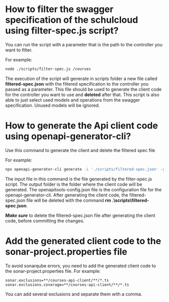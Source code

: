 # How to filter the swagger specification of the schulcloud using filter-spec.js script? 

You can run the script with a parameter that is the path to the controller you want to filter. 

For example:
```bash
node ./scripts/filter-spec.js /courses 
```
The execution of the script will generate in scripts folder a new file called **filtered-spec.json** with the filtered specification to the controller you passed as a parameter. This file should be used to generate the client code for the controller you want to use and **deleted** after that.
This script is also able to just select used models and operations from the swagger specification. Unused models will be ignored.

# How to generate the Api client code using openapi-generator-cli?

Use this command to generate the client and delete the filtered spec file

For example:
```bash
npx openapi-generator-cli generate -i './scripts/filtered-spec.json' -g typescript-axios -o "apps/server/src/modules/common-cartridge/common-cartridge-client/course-client/courses-api-client" --skip-validate-spec -c 'openapitools-config.json' && rm .\scripts\filtered-spec.json
```
The input file in this command is the file generated by the filter-spec.js script. The output folder is the folder where the client code will be generated. The openapitools-config.json file is the configuration file for the openapi-generator-cli. After generating the client code, the filtered-spec.json file will be deleted with the command **rm .\scripts\filtered-spec.json**.

***Make sure*** to delete the filtered-spec.json file after generating the client code, before committing the changes.

# Add the generated client code to the sonar-project.properties file
To avoid sonarqube errors, you need to add the generated client code to the sonar-project.properties file.
For example:
```properties
sonar.exclusions=**/courses-api-client/**/*.ts
sonar.exclusions.coverage=**/courses-api-client/**/*.ts
```
You can add several exclusions and separate them with a comma.



